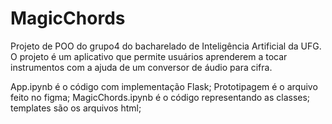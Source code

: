# MagicChords

Projeto de POO do grupo4 do bacharelado de Inteligência Artificial da UFG. O projeto é um aplicativo que permite usuários aprenderem a tocar instrumentos com a ajuda de um conversor de áudio para cifra.

App.ipynb é o código com implementação Flask;
Prototipagem é o arquivo feito no figma;
MagicChords.ipynb é o código representando as classes;
templates são os arquivos html;
